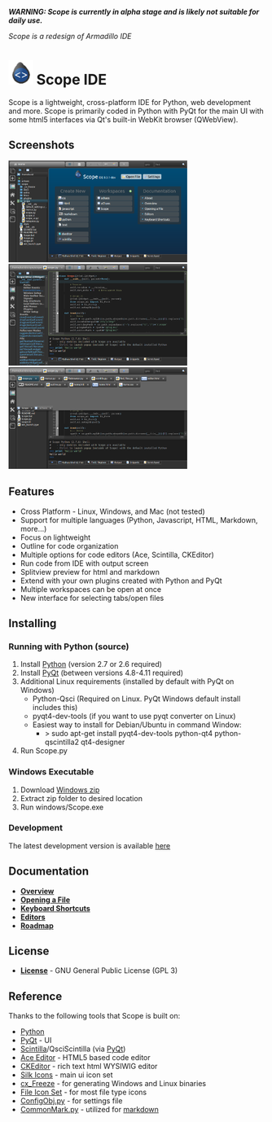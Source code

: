 _**WARNING: Scope is currently in alpha stage and is likely not suitable for daily use.**_

*Scope is a redesign of Armadillo IDE*

# <img src="style/img/scope.png" height="48px;"> Scope IDE
Scope is a lightweight, cross-platform IDE for Python, web development and more. Scope is primarily coded in Python with PyQt for the main UI with some html5 interfaces via Qt's built-in WebKit browser (QWebView).

## Screenshots
<a href="docs/img/scope_home.png" target="_blank" title="Scope Home Screen"><img src="docs/img/scope_home.png" height=200></a>
<a href="docs/img/scope_editor.png" target="_blank" title="Scope Screenshot"><img src="docs/img/scope_editor.png" height=200></a>
<a href="docs/img/scope_tabs.png" target="_blank" title="Scope File Tabs"><img src="docs/img/scope_tabs.png" height=200></a>

## Features
- Cross Platform - Linux, Windows, and Mac (not tested)
- Support for multiple languages (Python, Javascript, HTML, Markdown, more...)
- Focus on lightweight
- Outline for code organization
- Multiple options for code editors (Ace, Scintilla, CKEditor)
- Run code from IDE with output screen
- Splitview preview for html and markdown
- Extend with your own plugins created with Python and PyQt
- Multiple workspaces can be open at once
- New interface for selecting tabs/open files

## Installing

### Running with Python (source)
1. Install [Python](https://www.python.org/downloads/release/python-279/) (version 2.7 or 2.6 required)
2. Install [PyQt](http://www.riverbankcomputing.com/software/pyqt/download) (between versions 4.8-4.11 required)
2. Additional Linux requirements (installed by default with PyQt on Windows)
    - Python-Qsci (Required on Linux.  PyQt Windows default install includes this)
    - pyqt4-dev-tools (if you want to use pyqt converter on Linux)
    - Easiest way to install for Debian/Ubuntu in command Window:
        - \> sudo apt-get install pyqt4-dev-tools python-qt4 python-qscintilla2 qt4-designer
3. Run Scope.py

### Windows Executable

1. Download [Windows zip](https://github.com/lucidlylogicole/scope/archive/windows.zip)
2. Extract zip folder to desired location
3. Run windows/Scope.exe

### Development
The latest development version is available [here](https://github.com/lucidlylogicole/scope/tree/dev)

## Documentation
- **[Overview](docs/overview.md)**
- **[Opening a File](docs/open_file.md)**
- **[Keyboard Shortcuts](docs/keyboard_shortcuts.md)**
- **[Editors](docs/editors.md)**
- **[Roadmap](docs/roadmap.md)**

## License
- **[License](LICENSE.txt)** - GNU General Public License (GPL 3)

## Reference
Thanks to the following tools that Scope is built on:

- [Python](http://python.org) 
- [PyQt](http://www.riverbankcomputing.com/software/pyqt) - UI
- [Scintilla](http://www.scintilla.org/)/QsciScintilla (via [PyQt](http://www.riverbankcomputing.com/software/pyqt))
- [Ace Editor](http://ace.c9.io/) - HTML5 based code editor
- [CKEditor](http://ckeditor.com/) - rich text html WYSIWIG editor
- [Silk Icons](http://www.famfamfam.com/lab/icons/silk/) - main ui icon set
- [cx_Freeze](http://cx-freeze.sourceforge.net/) - for generating Windows and Linux binaries
- [File Icon Set](https://github.com/teambox/Free-file-icons) - for most file type icons
- [ConfigObj.py](http://www.voidspace.org.uk/python/configobj.html) - for settings file
- [CommonMark.py](https://github.com/rolandshoemaker/CommonMark-py) - utilized for [markdown](http://commonmark.org/)